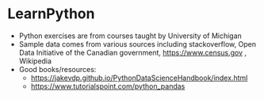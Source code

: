# LearnPython

- Python exercises are from courses taught by University of Michigan
- Sample data comes from various sources including stackoverflow, Open Data Initiative of the Canadian government, https://www.census.gov , Wikipedia
- Good books/resources: 
     * https://jakevdp.github.io/PythonDataScienceHandbook/index.html
     * https://www.tutorialspoint.com/python_pandas
